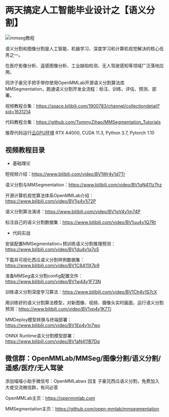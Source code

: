 # 两天搞定人工智能毕业设计之【语义分割】

![mmseg教程](https://zihao-openmmlab.obs.cn-east-3.myhuaweicloud.com/20230130-mmseg/dataset/watermelon/meta/mmseg_outline3.jpg)

语义分割和图像分割是人工智能、机器学习、深度学习和计算机视觉解决的核心任务之一。

在医疗影像分析、遥感图像分析、工业缺陷检测、无人驾驶感知等领域广泛落地应用。

同济子豪兄手把手带你使用OpenMMLab开源语义分割算法库MMSegmentation，跑通语义分割开发全流程：标注、训练、评估、预测、部署。

视频教程合集：https://space.bilibili.com/1900783/channel/collectiondetail?sid=1631214

代码教程合集：https://github.com/TommyZihao/MMSegmentation_Tutorials

推荐代码运行[云GPU环境](https://featurize.cn?s=d7ce99f842414bfcaea5662a97581bd1) RTX A4000, CUDA 11.3, Python 3.7, Pytorch 1.10 

## 视频教程目录

- 基础理论

短视频介绍：https://www.bilibili.com/video/BV1Wr4y1d7Tr

语义分割与MMSegmentation：https://www.bilibili.com/video/BV1qN411z7hz

开源计算机视觉算法体系OpenMMLab介绍：https://www.bilibili.com/video/BV1js4y1i72P

语义分割算法演进：https://www.bilibili.com/video/BV1gV4y1m74P

标注自己的语义分割数据集：https://www.bilibili.com/video/BV1uu4y1Q7Rt

- 代码实战

安装配置MMSegmentation+预训练语义分割推理预测：https://www.bilibili.com/video/BV1du4y1q7o5

下载并可视化西瓜语义分割样例数据集：https://www.bilibili.com/video/BV1C8411X7p9

准备MMSeg语义分割config配置文件：https://www.bilibili.com/video/BV1w44y1F73N

训练语义分割深度学习算法：https://www.bilibili.com/video/BV1Ch4y1S7cX

用训练好的语义分割算法模型，对新图像、视频、摄像头实时画面，运行语义分割预测：https://www.bilibili.com/video/BV1vp4y1K7Tj

MMDeploy模型转换与终端部署：https://www.bilibili.com/video/BV1Ep4y1n7wo

ONNX Runtime语义分割模型部署：https://www.bilibili.com/video/BV1aN411B7Dq

## 微信群：OpenMMLab/MMSeg/图像分割/语义分割/遥感/医疗/无人驾驶

添加喵喵小助手微信号：OpenMMLabwx 回复 子豪兄西瓜语义分割，免费加入大佬交流微信群，有问必答

OpenMMLab主页：https://openmmlab.com

MMSegmentation主页：https://github.com/open-mmlab/mmsegmentation


